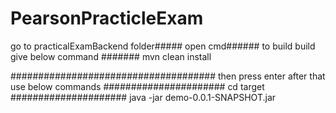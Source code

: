 # PearsonPracticleExam
go to practicalExamBackend folder#####
open cmd######
to build build give below command #######
mvn clean install

#####################################
then press enter 
after that use below commands
######################
cd target
#####################
java -jar demo-0.0.1-SNAPSHOT.jar
